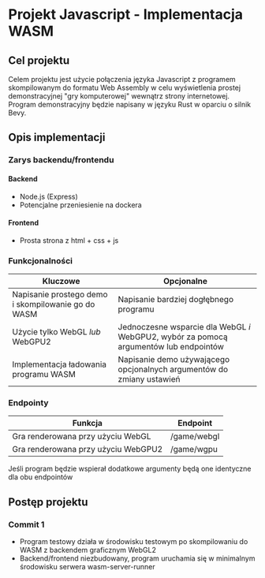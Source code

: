 # Projekt Javascript - Implementacja WASM
## Cel projektu
Celem projektu jest użycie połączenia języka Javascript z programem skompilowanym do formatu Web Assembly w celu wyświetlenia prostej demonstracyjnej "gry komputerowej" wewnątrz strony internetowej. \
Program demonstracyjny będzie napisany w języku Rust w oparciu o silnik Bevy.
## Opis implementacji
### Zarys backendu/frontendu
#### Backend
- Node.js (Express)
- Potencjalne przeniesienie na dockera
#### Frontend
- Prosta strona z html + css + js
### Funkcjonalności
| Kluczowe | Opcjonalne
| - | - |
| Napisanie prostego demo i skompilowanie go do WASM | Napisanie bardziej dogłębnego programu
| Użycie tylko WebGL *lub* WebGPU2 | Jednoczesne wsparcie dla WebGL *i* WebGPU2, wybór za pomocą argumentów lub endpointów
| Implementacja ładowania programu WASM | Napisanie demo używającego opcjonalnych argumentów do zmiany ustawień
### Endpointy
| Funkcja | Endpoint |
| - | - |
| Gra renderowana przy użyciu WebGL | /game/webgl |
| Gra renderowana przy użyciu WebGPU2 | /game/wgpu |

Jeśli program będzie wspierał dodatkowe argumenty będą one identyczne dla obu endpointów

## Postęp projektu
### Commit 1 
- Program testowy działa w środowisku testowym po skompilowaniu do WASM z backendem graficznym WebGL2
- Backend/frontend niezbudowany, program uruchamia się w minimalnym środowisku serwera wasm-server-runner
